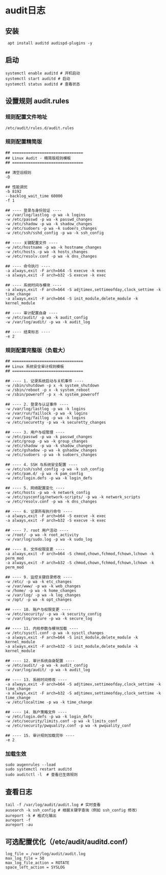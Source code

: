 # audit日志

## 安装

```shell
 apt install auditd audispd-plugins -y
```

## 启动

```shell
systemctl enable auditd # 开机启动
systemctl start auditd # 启动
systemctl status auditd # 查看状态
```

## 设置规则 audit.rules

### 规则配置文件地址

```/etc/audit/rules.d/audit.rules```

### 规则配置精简版

```shell
## ===============================
## Linux Audit - 精简版规则模板
## ===============================

## 清空旧规则
-D

## 性能调优
-b 8192
--backlog_wait_time 60000
-f 1

## ---- 登录与身份验证 ----
-w /var/log/lastlog -p wa -k logins
-w /etc/passwd -p wa -k passwd_changes
-w /etc/shadow -p wa -k shadow_changes
-w /etc/sudoers -p wa -k sudoers_changes
-w /etc/ssh/sshd_config -p wa -k ssh_config

## ---- 关键配置文件 ----
-w /etc/hostname -p wa -k hostname_changes
-w /etc/hosts -p wa -k hosts_changes
-w /etc/resolv.conf -p wa -k dns_changes

## ---- 命令执行 ----
-a always,exit -F arch=b64 -S execve -k exec
-a always,exit -F arch=b32 -S execve -k exec

## ---- 系统时间与模块 ----
-a always,exit -F arch=b64 -S adjtimex,settimeofday,clock_settime -k time_change
-a always,exit -F arch=b64 -S init_module,delete_module -k kernel_module

## ---- 审计配置自身 ----
-w /etc/audit/ -p wa -k audit_config
-w /var/log/audit/ -p wa -k audit_log

## ---- 结束标志 ----
-e 2

```

### 规则配置完整版（负载大）

```shell
## ===============================
## Linux 系统安全审计规则模板
## ===============================

## ---- 1. 记录系统启动与关机事件 ----
-w /sbin/shutdown -p x -k system_shutdown
-w /sbin/reboot -p x -k system_reboot
-w /sbin/poweroff -p x -k system_poweroff

## ---- 2. 登录与认证事件 ----
-w /var/log/lastlog -p wa -k logins
-w /var/run/faillock -p wa -k logins
-w /var/log/faillog -p wa -k logins
-w /etc/securetty -p wa -k securetty_changes

## ---- 3. 用户与组管理 ----
-w /etc/passwd -p wa -k passwd_changes
-w /etc/group -p wa -k group_changes
-w /etc/shadow -p wa -k shadow_changes
-w /etc/gshadow -p wa -k gshadow_changes
-w /etc/sudoers -p wa -k sudoers_changes

## ---- 4. SSH 与系统安全配置 ----
-w /etc/ssh/sshd_config -p wa -k ssh_config
-w /etc/pam.d/ -p wa -k pam_config
-w /etc/login.defs -p wa -k login_defs

## ---- 5. 网络配置变化 ----
-w /etc/hosts -p wa -k network_config
-w /etc/sysconfig/network-scripts/ -p wa -k network_scripts
-w /etc/resolv.conf -p wa -k dns_changes

## ---- 6. 记录所有执行命令 ----
-a always,exit -F arch=b64 -S execve -k exec
-a always,exit -F arch=b32 -S execve -k exec

## ---- 7. root 用户活动 ----
-w /root/ -p wa -k root_activity
-w /var/log/sudo.log -p wa -k sudo_log

## ---- 8. 文件权限变更 ----
-a always,exit -F arch=b64 -S chmod,chown,fchmod,fchown,lchown -k perm_mod
-a always,exit -F arch=b32 -S chmod,chown,fchmod,fchown,lchown -k perm_mod

## ---- 9. 监控关键目录修改 ----
-w /etc/ -p wa -k etc_changes
-w /var/www/ -p wa -k web_changes
-w /home/ -p wa -k home_changes
-w /var/log/ -p wa -k log_changes
-w /opt/ -p wa -k opt_changes

## ---- 10. 账户与权限变更 ----
-w /etc/security/ -p wa -k security_config
-w /var/log/secure -p wa -k secure_log

## ---- 11. 内核参数与模块加载 ----
-w /etc/sysctl.conf -p wa -k sysctl_changes
-a always,exit -F arch=b64 -S init_module,delete_module -k kernel_module
-a always,exit -F arch=b32 -S init_module,delete_module -k kernel_module

## ---- 12. 审计系统自身配置 ----
-w /etc/audit/ -p wa -k audit_config
-w /var/log/audit/ -p wa -k audit_log

## ---- 13. 系统时间修改 ----
-a always,exit -F arch=b64 -S adjtimex,settimeofday,clock_settime -k time_change
-a always,exit -F arch=b32 -S adjtimex,settimeofday,clock_settime -k time_change
-w /etc/localtime -p wa -k time_change

## ---- 14. 账户策略文件 ----
-w /etc/login.defs -p wa -k login_defs
-w /etc/security/limits.conf -p wa -k limits_conf
-w /etc/security/pwquality.conf -p wa -k pwquality_conf

## ---- 15. 审计规则加载完毕 ----
-e 2

```

### 加载生效

```shell
sudo augenrules --load
sudo systemctl restart auditd
sudo auditctl -l  # 查看已生效规则
```

## 查看日志

```shell
tail -f /var/log/audit/audit.log # 实时查看
ausearch -k ssh_config # 根据关键字查询（例如 ssh_config 修改）
aureport -k # 格式化输出
aureport -f 
aureport -au
```

## 可选配置优化（/etc/audit/auditd.conf）

```shell
log_file = /var/log/audit/audit.log
max_log_file = 50
max_log_file_action = ROTATE
space_left_action = SYSLOG
```
